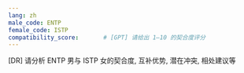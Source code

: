 ```yaml
---
lang: zh
male_code: ENTP
female_code: ISTP
compatibility_score:       # [GPT] 请给出 1–10 的契合度评分
---
```


[DR] 请分析 ENTP 男与 ISTP 女的契合度, 互补优势, 潜在冲突, 相处建议等

